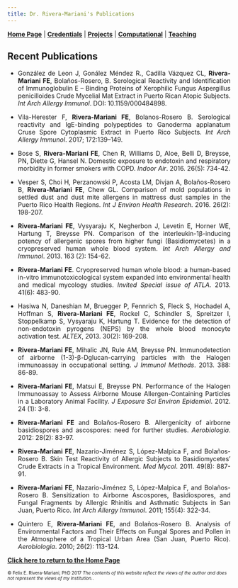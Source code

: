 ```yaml
---
title: Dr. Rivera-Mariani's Publications
---
```


[**Home Page**](http://www.friveram.com/) | [**Credentials**](http://www.friveram.com/about) | [**Projects**](http://www.friveram.com/projects) | [**Computational**](http://www.friveram.com/compbio) | [**Teaching**](http://www.friveram.com/teaching) 

## Recent Publications

<ul>
<li><div style="text-align:justify"><p>	González de Leon J, Gonález Méndez R., Cadilla Vázquez CL, <strong>Rivera-Mariani FE</strong>, Bolaños-Rosero, B. Serological Reactivity and Identification of Immunoglobulin E – Binding Proteins of Xerophilic Fungus Aspergillus penicilloides Crude Mycelial Mat Extract in Puerto Rican Atopic Subjects. <i>Int Arch Allergy Immunol</i>. DOI: 10.1159/000484898.</p></div></li> 
</ul>

<ul>
<li><div style="text-align:justify"><p>	Vila-Herester F, <strong>Rivera-Mariani FE</strong>, Bolanos-Rosero B. Serological reactivity and IgE-binding polypeptides to Ganoderma applanatum Cruse Spore Cytoplasmic Extract in Puerto Rico Subjects. <i>Int Arch Allergy Immunol</i>. 2017; 172:139–149.<a href="https://www.researchgate.net/publication/312192282_Serological_Reactivity_and_Identification_of_IgE-Binding_Polypeptides_of_Ganoderma_applanatum_Crude_Spore_Cytoplasmic_Extract_in_Puerto_Rican_Subjects" target="_blank"><i class="fa fa-file-pdf-o" style="font-size:48px;color:red"></i></a></p></div></li>  
</ul>

<ul>
<li><div style="text-align:justify"><p>	Bose S, <strong>Rivera-Mariani FE</strong>, Chen R, Williams D, Aloe, Belli D, Breysse, PN, Diette G, Hansel N. Domestic exposure to endotoxin and respiratory morbidity in former smokers with COPD.  <i>Indoor Air</i>. 2016. 26(5): 734-42.</p></div></li>  
</ul>

<ul>
<li><div style="text-align:justify"><p>	Vesper S, Choi H, Perzanowski P, Acosta LM, Divjan A, Bolaños-Rosero B, <strong>Rivera-Mariani FE</strong>, Chew GL. Comparison of mold populations in settled dust and dust mite allergens in mattress dust samples in the Puerto Rico Health Regions. <i>Int J Environ Health Research</i>. 2016. 26(2): 198-207.</p></div></li> 
</ul>

<ul> 
<li><div style="text-align:justify"><p><strong>Rivera-Mariani FE</strong>, Vysyaraju K, Negherbon J, Levetin E, Horner WE, Hartung T, Breysse PN. Comparison of the interleukin-1β-inducing potency of allergenic spores from higher fungi (Basidiomycetes) in a cryopreserved human whole blood system. <i>Int Arch Allergy and Immunol</i>. 2013. 163 (2): 154-62.</p></div></li>  
</ul>

<ul> 
<li><div style="text-align:justify"><p><strong>Rivera-Mariani FE</strong>. Cryopreserved human whole blood: a human-based in-vitro immunotoxicological system expanded into environmental health and medical mycology studies. <i>Invited Special issue of ATLA</i>. 2013. 41(6): 483-90.</p></div></li> 
</ul>

<ul> 
<li><div style="text-align:justify"><p>Hasiwa N, Daneshian M, Bruegger P, Fennrich S, Fleck S, Hochadel A, Hoffman S, <strong>Rivera-Mariani FE</strong>, Rockel C, Schindler S, Spreitzer I, Stoppelkamp S, Vysyaraju K, Hartung T. Evidence for the detection of non-endotoxin pyrogens (NEPS) by the whole blood monocyte activation test. <i>ALTEX</i>, 2013. 30(2): 169-208.</p></div></li>  
</ul>

<ul> 
<li><div style="text-align:justify"><p><strong>Rivera-Mariani FE</strong>, Mihalic JN, Rule AM, Breysse PN. Immunodetection of airborne (1-3)-β-Dglucan-carrying particles with the Halogen immunoassay in occupational setting. <i>J Immunol Methods</i>. 2013. 388: 86-89.</p></div></li> 
</ul>

<ul> 
<li><div style="text-align:justify"><p><strong>Rivera-Mariani FE</strong>, Matsui E, Breysse PN. Performance of the Halogen Immunoassay to Assess Airborne Mouse Allergen-Containing Particles in a Laboratory Animal Facility. <i>J Exposure Sci Environ Epidemiol</i>. 2012. 24 (1): 3-8.</p></div></li> 
</ul>

<ul> 
<li><div style="text-align:justify"><p><strong>Rivera-Mariani FE</strong> and Bolaños-Rosero B. Allergenicity of airborne basidiospores and ascospores: 
need for further studies. <i>Aerobiologia</i>. 2012: 28(2): 83-97.</p></div></li> 
</ul>

<ul> 
<li><div style="text-align:justify"><p><strong>Rivera-Mariani FE</strong>, Nazario-Jiménez S, López-Malpica F, and Bolaños-Rosero B. Skin Test Reactivity of Allergic Subjects to Basidiomycetes’ Crude Extracts in a Tropical Environment. <i>Med Mycol</i>. 2011. 49(8): 887-91.</p></div></li>   
</ul>

<ul> 
<li><div style="text-align:justify"><p><strong>Rivera-Mariani FE</strong>, Nazario-Jiménez S, López-Malpica F, and Bolaños-Rosero B. Sensitization to Airborne Ascospores, Basidiospores, and Fungal Fragments by Allergic Rhinitis and Asthmatic Subjects in San Juan, Puerto Rico. <i>Int Arch Allergy Immunol</i>. 2011; 155(4): 322-34.</p></div></li> 
</ul>

<ul> 
<li><div style="text-align:justify"><p>Quintero E, <strong>Rivera-Mariani FE</strong>, and Bolaños-Rosero B. Analysis of Environmental Factors and Their Effects on Fungal Spores and Pollen in the Atmosphere of a Tropical Urban Area (San Juan, Puerto Rico). <i>Aerobiologia</i>. 2010; 26(2): 113-124.</p></div></li>   
</ul>

[**Click here to return to the Home Page**](https://www.friveram.com/)

<font size="1">&#169; Felix E. Rivera-Mariani, PhD 2017 <i>The contents of this website reflect the views of the author and does not represent the views of my institution.</i>.</font>